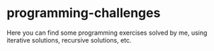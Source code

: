 # programming-challenges
Here you can find some programming exercises solved by me, using iterative solutions, recursive solutions, etc.
